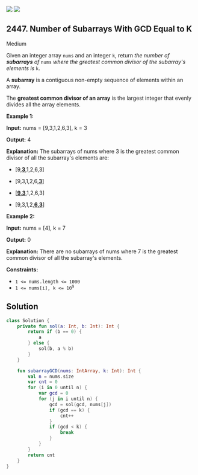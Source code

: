 [![](https://img.shields.io/github/stars/javadev/LeetCode-in-Kotlin?label=Stars&style=flat-square)](https://github.com/javadev/LeetCode-in-Kotlin)
[![](https://img.shields.io/github/forks/javadev/LeetCode-in-Kotlin?label=Fork%20me%20on%20GitHub%20&style=flat-square)](https://github.com/javadev/LeetCode-in-Kotlin/fork)

## 2447\. Number of Subarrays With GCD Equal to K

Medium

Given an integer array `nums` and an integer `k`, return _the number of **subarrays** of_ `nums` _where the greatest common divisor of the subarray's elements is_ `k`.

A **subarray** is a contiguous non-empty sequence of elements within an array.

The **greatest common divisor of an array** is the largest integer that evenly divides all the array elements.

**Example 1:**

**Input:** nums = [9,3,1,2,6,3], k = 3

**Output:** 4

**Explanation:** The subarrays of nums where 3 is the greatest common divisor of all the subarray's elements are:

- \[9,<ins>**3**</ins>,1,2,6,3] 
 
- \[9,3,1,2,6,<ins>**3**</ins>] 
 
- \[<ins>**9,3**</ins>,1,2,6,3] 
 
- \[9,3,1,2,<ins>**6,3**</ins>]

**Example 2:**

**Input:** nums = [4], k = 7

**Output:** 0

**Explanation:** There are no subarrays of nums where 7 is the greatest common divisor of all the subarray's elements.

**Constraints:**

*   `1 <= nums.length <= 1000`
*   <code>1 <= nums[i], k <= 10<sup>9</sup></code>

## Solution

```kotlin
class Solution {
    private fun sol(a: Int, b: Int): Int {
        return if (b == 0) {
            a
        } else {
            sol(b, a % b)
        }
    }

    fun subarrayGCD(nums: IntArray, k: Int): Int {
        val n = nums.size
        var cnt = 0
        for (i in 0 until n) {
            var gcd = 0
            for (j in i until n) {
                gcd = sol(gcd, nums[j])
                if (gcd == k) {
                    cnt++
                }
                if (gcd < k) {
                    break
                }
            }
        }
        return cnt
    }
}
```